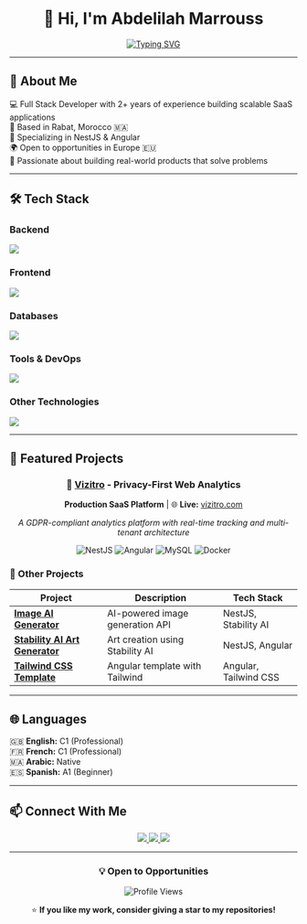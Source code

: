 <div align="center">
  
# 👋 Hi, I'm Abdelilah Marrouss

[![Typing SVG](https://readme-typing-svg.herokuapp.com?font=Fira+Code&weight=600&size=28&duration=3000&pause=1000&color=2E9EF7&center=true&vCenter=true&width=600&lines=Full+Stack+Developer;NestJS+%26+Angular+Specialist;Building+Scalable+SaaS+Products;Open+to+European+Opportunities)](https://git.io/typing-svg)

</div>

---

## 🚀 About Me

💻 Full Stack Developer with 2+ years of experience building scalable SaaS applications  
📍 Based in Rabat, Morocco 🇲🇦  
🎯 Specializing in NestJS & Angular  
🌍 Open to opportunities in Europe 🇪🇺  
🚀 Passionate about building real-world products that solve problems

---

## 🛠️ Tech Stack

### Backend
<p align="left">
  <img src="https://skillicons.dev/icons?i=nodejs,nestjs,express,typescript,javascript" />
</p>

### Frontend
<p align="left">
  <img src="https://skillicons.dev/icons?i=angular,html,css,tailwind,bootstrap" />
</p>

### Databases
<p align="left">
  <img src="https://skillicons.dev/icons?i=mysql,postgresql,mongodb,redis" />
</p>

### Tools & DevOps
<p align="left">
  <img src="https://skillicons.dev/icons?i=docker,git,github,kafka,linux,azure" />
</p>

### Other Technologies
<p align="left">
  <img src="https://skillicons.dev/icons?i=java,php,spring,kafka,figma" />
</p>

---

## 🎯 Featured Projects

<div align="center">

### 🚀 [Vizitro](https://github.com/abdoMarrouss/vizitro) - Privacy-First Web Analytics
**Production SaaS Platform** | 🌐 **Live:** [vizitro.com](https://vizitro.com)

*A GDPR-compliant analytics platform with real-time tracking and multi-tenant architecture*

![NestJS](https://img.shields.io/badge/NestJS-E0234E?style=for-the-badge&logo=nestjs&logoColor=white)
![Angular](https://img.shields.io/badge/Angular-DD0031?style=for-the-badge&logo=angular&logoColor=white)
![MySQL](https://img.shields.io/badge/MySQL-4479A1?style=for-the-badge&logo=mysql&logoColor=white)
![Docker](https://img.shields.io/badge/Docker-2496ED?style=for-the-badge&logo=docker&logoColor=white)

</div>

### 🎨 Other Projects

| Project | Description | Tech Stack |
|---------|-------------|------------|
| [**Image AI Generator**](https://github.com/abdoMarrouss/image-ai-generator-api) | AI-powered image generation API | NestJS, Stability AI |
| [**Stability AI Art Generator**](https://github.com/abdoMarrouss/stability-ai-api-implementation-art-generator) | Art creation using Stability AI | NestJS, Angular |
| [**Tailwind CSS Template**](https://github.com/abdoMarrouss/tailwind-css-angular-template) | Angular template with Tailwind | Angular, Tailwind CSS |

---

## 🌐 Languages

🇬🇧 **English:** C1 (Professional)  
🇫🇷 **French:** C1 (Professional)  
🇲🇦 **Arabic:** Native  
🇪🇸 **Spanish:** A1 (Beginner)

---

## 📫 Connect With Me

<p align="center">
  <a href="[https://www.linkedin.com/in/abdelilahmarrouss/](https://www.linkedin.com/in/abdelilah-marrouss/)">
    <img src="https://img.shields.io/badge/LinkedIn-0077B5?style=for-the-badge&logo=linkedin&logoColor=white" />
  </a>
  <a href="mailto:marrouss.abdelilah@gmail.com">
    <img src="https://img.shields.io/badge/Email-D14836?style=for-the-badge&logo=gmail&logoColor=white" />
  </a>

  <a href="https://github.com/abdoMarrouss">
    <img src="https://img.shields.io/badge/GitHub-100000?style=for-the-badge&logo=github&logoColor=white" />
  </a>
</p>

---

<div align="center">
  
### 💡 Open to Opportunities

![Profile Views](https://komarev.com/ghpvc/?username=abdoMarrouss&color=blueviolet&style=for-the-badge)

⭐️ **If you like my work, consider giving a star to my repositories!**

</div>
